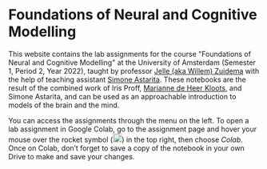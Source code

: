 # Foundations of Neural and Cognitive Modelling

This website contains the lab assignments for the course "Foundations of Neural and Cognitive Modelling" at the University of Amsterdam (Semester 1, Period 2, Year 2022), taught by professor [Jelle (aka Willem) Zuidema](https://staff.fnwi.uva.nl/w.zuidema/) with the help of teaching assistant [Simone Astarita](https://www.linkedin.com/in/simone-astarita-4499b11b5/). These notebooks are the result of the combined work of Iris Proff, [Marianne de Heer Kloots](http://mdhk.net/), and Simone Astarita, and can be used as an approachable introduction to models of the brain and the mind.

You can access the assignments through the menu on the left. To open a lab assignment in Google Colab, go to the assignment page and hover your mouse over the rocket symbol (<img alt="rocket" src="https://raw.githubusercontent.com/FortAwesome/Font-Awesome/6.x/svgs/solid/rocket.svg" width="18" height="18">) in the top right, then choose _Colab_. Once on Colab, don’t forget to save a copy of the notebook in your own Drive to make and save your changes.